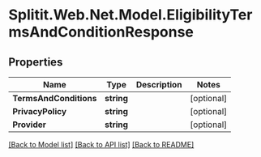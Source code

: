 # Splitit.Web.Net.Model.EligibilityTermsAndConditionResponse

## Properties

Name | Type | Description | Notes
------------ | ------------- | ------------- | -------------
**TermsAndConditions** | **string** |  | [optional] 
**PrivacyPolicy** | **string** |  | [optional] 
**Provider** | **string** |  | [optional] 

[[Back to Model list]](../README.md#documentation-for-models) [[Back to API list]](../README.md#documentation-for-api-endpoints) [[Back to README]](../README.md)

